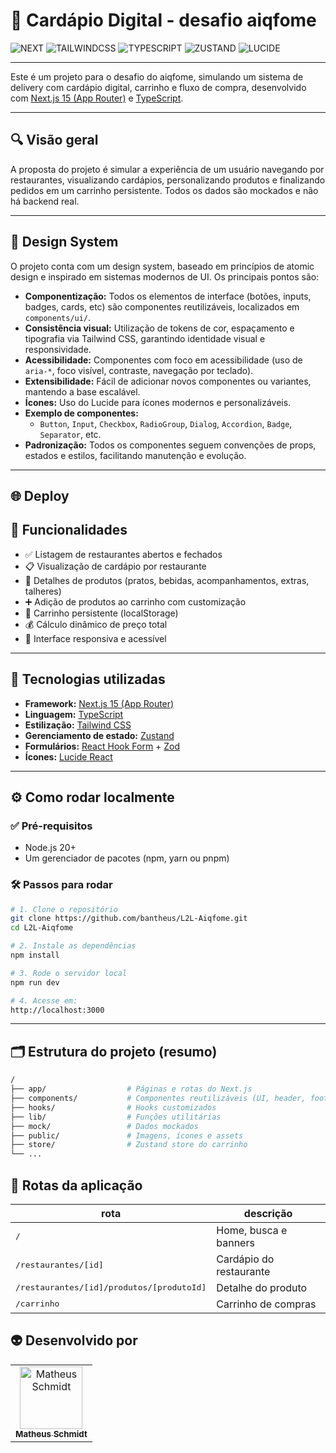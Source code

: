 [TYPESCRIPT__BADGE]: https://img.shields.io/badge/TypeScript-3178C6?style=for-the-badge&logo=typescript&logoColor=white
[NEXT__BADGE]: https://img.shields.io/badge/Next.js-000?style=for-the-badge&logo=next.js&logoColor=white
[TAILWINDCSS__BADGE]: https://img.shields.io/badge/Tailwind_CSS-38B2AC?style=for-the-badge&logo=tailwind-css&logoColor=white
[ZUSTAND__BADGE]: https://img.shields.io/badge/Zustand-FF9800?style=for-the-badge&logo=zustand&logoColor=white
[LUCIDE__BADGE]: https://img.shields.io/badge/Lucide-000?style=for-the-badge&logo=lucide&logoColor=white

# 🥡 Cardápio Digital - desafio aiqfome

![NEXT][NEXT__BADGE]
![TAILWINDCSS][TAILWINDCSS__BADGE]
![TYPESCRIPT][TYPESCRIPT__BADGE]
![ZUSTAND][ZUSTAND__BADGE]
![LUCIDE][LUCIDE__BADGE]

---

Este é um projeto para o desafio do aiqfome, simulando um sistema de delivery com cardápio digital, carrinho e fluxo de compra, desenvolvido com [Next.js 15 (App Router)](https://nextjs.org/) e [TypeScript](https://www.typescriptlang.org/).

---

## 🔍 Visão geral

A proposta do projeto é simular a experiência de um usuário navegando por restaurantes, visualizando cardápios, personalizando produtos e finalizando pedidos em um carrinho persistente. Todos os dados são mockados e não há backend real.

---

## 🎨 Design System

O projeto conta com um design system, baseado em princípios de atomic design e inspirado em sistemas modernos de UI. Os principais pontos são:

- **Componentização:** Todos os elementos de interface (botões, inputs, badges, cards, etc) são componentes reutilizáveis, localizados em `components/ui/`.
- **Consistência visual:** Utilização de tokens de cor, espaçamento e tipografia via Tailwind CSS, garantindo identidade visual e responsividade.
- **Acessibilidade:** Componentes com foco em acessibilidade (uso de `aria-*`, foco visível, contraste, navegação por teclado).
- **Extensibilidade:** Fácil de adicionar novos componentes ou variantes, mantendo a base escalável.
- **Ícones:** Uso do Lucide para ícones modernos e personalizáveis.
- **Exemplo de componentes:**
  - `Button`, `Input`, `Checkbox`, `RadioGroup`, `Dialog`, `Accordion`, `Badge`, `Separator`, etc.
- **Padronização:** Todos os componentes seguem convenções de props, estados e estilos, facilitando manutenção e evolução.

---

## 🌐 Deploy

## 🚀 Funcionalidades

- ✅ Listagem de restaurantes abertos e fechados
- 📋 Visualização de cardápio por restaurante
- 🍔 Detalhes de produtos (pratos, bebidas, acompanhamentos, extras, talheres)
- ➕ Adição de produtos ao carrinho com customização
- 🛒 Carrinho persistente (localStorage)
- 💰 Cálculo dinâmico de preço total
- 📱 Interface responsiva e acessível

---

## 🧪 Tecnologias utilizadas

- **Framework:** [Next.js 15 (App Router)](https://nextjs.org/)
- **Linguagem:** [TypeScript](https://www.typescriptlang.org/)
- **Estilização:** [Tailwind CSS](https://tailwindcss.com/)
- **Gerenciamento de estado:** [Zustand](https://zustand-demo.pmnd.rs/)
- **Formulários:** [React Hook Form](https://react-hook-form.com/) + [Zod](https://zod.dev/)
- **Ícones:** [Lucide React](https://lucide.dev/)

---

## ⚙️ Como rodar localmente

### ✅ Pré-requisitos

- Node.js 20+
- Um gerenciador de pacotes (npm, yarn ou pnpm)

### 🛠️ Passos para rodar

```bash
# 1. Clone o repositório
git clone https://github.com/bantheus/L2L-Aiqfome.git
cd L2L-Aiqfome

# 2. Instale as dependências
npm install

# 3. Rode o servidor local
npm run dev

# 4. Acesse em:
http://localhost:3000
```

---

## 🗂️ Estrutura do projeto (resumo)

```bash
/
├── app/                  # Páginas e rotas do Next.js
├── components/           # Componentes reutilizáveis (UI, header, footer, etc)
├── hooks/                # Hooks customizados
├── lib/                  # Funções utilitárias
├── mock/                 # Dados mockados
├── public/               # Imagens, ícones e assets
├── store/                # Zustand store do carrinho
└── ...
```

## 📍 Rotas da aplicação

| rota                                               | descrição               |
| -------------------------------------------------- | ----------------------- |
| <kbd>/</kbd>                                       | Home, busca e banners   |
| <kbd>/restaurantes/[id]</kbd>                      | Cardápio do restaurante |
| <kbd>/restaurantes/[id]/produtos/[produtoId]</kbd> | Detalhe do produto      |
| <kbd>/carrinho</kbd>                               | Carrinho de compras     |

## 👽 Desenvolvido por

<table>
  <tr>
    <td align="center">
      <a href="#">
        <img src="https://avatars.githubusercontent.com/u/70174902?v=4" width="100px;" alt="Matheus Schmidt"/><br>
        <sub>
          <b>Matheus Schmidt</b>
        </sub>
      </a>
    </td>
  </tr>
</table>
